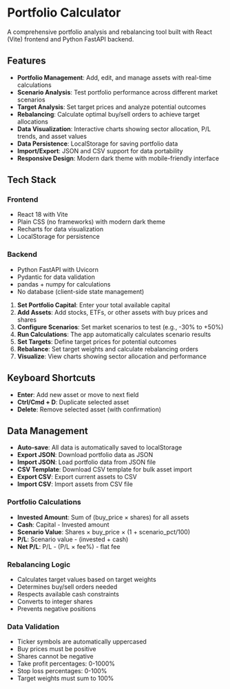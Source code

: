 # Portfolio Calculator

A comprehensive portfolio analysis and rebalancing tool built with React (Vite) frontend and Python FastAPI backend.

## Features

- **Portfolio Management**: Add, edit, and manage assets with real-time calculations
- **Scenario Analysis**: Test portfolio performance across different market scenarios
- **Target Analysis**: Set target prices and analyze potential outcomes
- **Rebalancing**: Calculate optimal buy/sell orders to achieve target allocations
- **Data Visualization**: Interactive charts showing sector allocation, P/L trends, and asset values
- **Data Persistence**: LocalStorage for saving portfolio data
- **Import/Export**: JSON and CSV support for data portability
- **Responsive Design**: Modern dark theme with mobile-friendly interface

## Tech Stack

### Frontend
- React 18 with Vite
- Plain CSS (no frameworks) with modern dark theme
- Recharts for data visualization
- LocalStorage for persistence

### Backend
- Python FastAPI with Uvicorn
- Pydantic for data validation
- pandas + numpy for calculations
- No database (client-side state management)


1. **Set Portfolio Capital**: Enter your total available capital
2. **Add Assets**: Add stocks, ETFs, or other assets with buy prices and shares
3. **Configure Scenarios**: Set market scenarios to test (e.g., -30% to +50%)
4. **Run Calculations**: The app automatically calculates scenario results
5. **Set Targets**: Define target prices for potential outcomes
6. **Rebalance**: Set target weights and calculate rebalancing orders
7. **Visualize**: View charts showing sector allocation and performance

## Keyboard Shortcuts

- **Enter**: Add new asset or move to next field
- **Ctrl/Cmd + D**: Duplicate selected asset
- **Delete**: Remove selected asset (with confirmation)

## Data Management

- **Auto-save**: All data is automatically saved to localStorage
- **Export JSON**: Download portfolio data as JSON
- **Import JSON**: Load portfolio data from JSON file
- **CSV Template**: Download CSV template for bulk asset import
- **Export CSV**: Export current assets to CSV
- **Import CSV**: Import assets from CSV file

### Portfolio Calculations
- **Invested Amount**: Sum of (buy_price × shares) for all assets
- **Cash**: Capital - Invested amount
- **Scenario Value**: Shares × buy_price × (1 + scenario_pct/100)
- **P/L**: Scenario value - (invested + cash)
- **Net P/L**: P/L - (P/L × fee%) - flat fee

### Rebalancing Logic
- Calculates target values based on target weights
- Determines buy/sell orders needed
- Respects available cash constraints
- Converts to integer shares
- Prevents negative positions

### Data Validation
- Ticker symbols are automatically uppercased
- Buy prices must be positive
- Shares cannot be negative
- Take profit percentages: 0-1000%
- Stop loss percentages: 0-100%
- Target weights must sum to 100%
